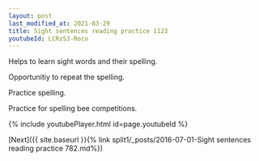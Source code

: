```yaml
---
layout: post
last_modified_at: 2021-03-29
title: Sight sentences reading practice 1123
youtubeId: LCRzS3-Roco
---
```

 
 
Helps to learn sight words and their spelling.

Opportunitiy to repeat the spelling. 

Practice spelling. 
 
Practice for spelling bee competitions. 
 
{% include youtubePlayer.html id=page.youtubeId %}
 
 

[Next]({{ site.baseurl }}{% link  split1/_posts/2016-07-01-Sight sentences reading practice 782.md%})
 
